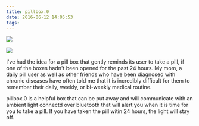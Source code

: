 ```yaml
---
title: pillbox.0
date: 2016-06-12 14:05:53
tags:
---
```

<a href="http://i.imgur.com/Mw4i7dc.gifv"><img src="http://i.imgur.com/Mw4i7dc.gifv" /></a>


<a href="http://i.imgur.com/I17ViXF.png"><img src="http://i.imgur.com/I17ViXF.png"/></a>

I've had the idea for a pill box that gently reminds its user to take a pill, if one of the boxes hadn't been opened for the past 24 hours.  My mom, a daily pill user as well as other friends who have been diagnosed with chronic diseases have often told me that it is incredibly difficult for them to remember their daily, weekly, or bi-weekly medical routine.  

pillbox.0 is a helpful box that can be put away and will communicate with an ambient light connectd over bluetooth that will alert you when it is time for you to take a pill.  If you have taken the pill witin 24 hours, the light will stay off.

